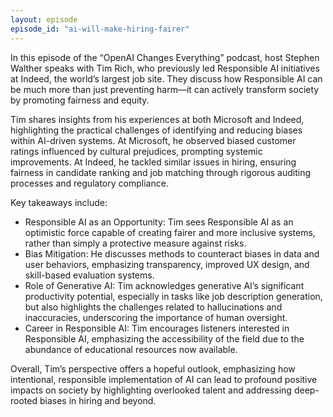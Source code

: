 ```yaml
---
layout: episode
episode_id: "ai-will-make-hiring-fairer"
---
```


In this episode of the “OpenAI Changes Everything” podcast, host Stephen Walther speaks with Tim Rich, who previously led Responsible AI initiatives at Indeed, the world’s largest job site. They discuss how Responsible AI can be much more than just preventing harm—it can actively transform society by promoting fairness and equity.

Tim shares insights from his experiences at both Microsoft and Indeed, highlighting the practical challenges of identifying and reducing biases within AI-driven systems. At Microsoft, he observed biased customer ratings influenced by cultural prejudices, prompting systemic improvements. At Indeed, he tackled similar issues in hiring, ensuring fairness in candidate ranking and job matching through rigorous auditing processes and regulatory compliance.

Key takeaways include:
* Responsible AI as an Opportunity: Tim sees Responsible AI as an optimistic force capable of creating fairer and more inclusive systems, rather than simply a protective measure against risks.
* Bias Mitigation: He discusses methods to counteract biases in data and user behaviors, emphasizing transparency, improved UX design, and skill-based evaluation systems.
* Role of Generative AI: Tim acknowledges generative AI’s significant productivity potential, especially in tasks like job description generation, but also highlights the challenges related to hallucinations and inaccuracies, underscoring the importance of human oversight.
* Career in Responsible AI: Tim encourages listeners interested in Responsible AI, emphasizing the accessibility of the field due to the abundance of educational resources now available.

Overall, Tim’s perspective offers a hopeful outlook, emphasizing how intentional, responsible implementation of AI can lead to profound positive impacts on society by highlighting overlooked talent and addressing deep-rooted biases in hiring and beyond.